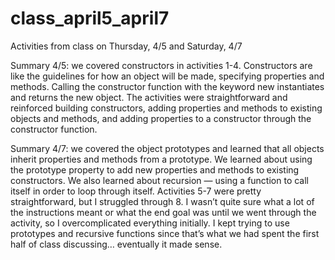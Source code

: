 # class_april5_april7
Activities from class on Thursday, 4/5 and Saturday, 4/7

Summary 4/5: we covered constructors in activities 1-4. Constructors are like the guidelines for how an object will be made, specifying properties and methods. Calling the constructor function with the keyword new instantiates and returns the new object. The activities were straightforward and reinforced building constructors, adding properties and methods to existing objects and methods, and adding properties to a constructor through the constructor function. 

Summary 4/7: we covered the object prototypes and learned that all objects inherit properties and methods from a prototype. We learned about using the prototype property to add new properties and methods to existing constructors. We also learned about recursion — using a function to call itself in order to loop through itself. 
Activities 5-7 were pretty straightforward, but I struggled through 8. I wasn’t quite sure what a lot of the instructions meant or what the end goal was until we went through the activity, so I overcomplicated everything initially. I kept trying to use prototypes and recursive functions since that’s what we had spent the first half of class discussing… eventually it made sense. 
